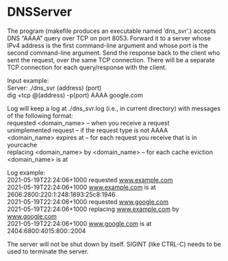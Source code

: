 # DNSServer

The program (makefile produces an executable named ’dns_svr’.) accepts DNS “AAAA” query over TCP on port 8053. Forward it to a server whose IPv4 address is the first command-line argument and whose port is the second command-line argument. Send the response back to the client who sent the request, over the same TCP connection. There will be a separate TCP connection for each query/response with the client. 
  
Input example:  
Server: ./dns_svr (address) (port)  
dig +tcp @(address) -p(port) AAAA google.com  
  
Log will keep a log at ./dns_svr.log (i.e., in current directory) with messages of the following format:  
<timestamp> requested <domain_name> – when you receive a request  
<timestamp> unimplemented request – if the request type is not AAAA  
<timestamp> <domain_name> expires at <timestamp> – for each request you receive that is in yourcache  
<timestamp> replacing <domain_name> by <domain_name> – for each cache eviction  
<timestamp> <domain_name> is at <IP address>  
  
Log example:  
2021-05-19T22:24:06+1000 requested www.example.com  
2021-05-19T22:24:06+1000 www.example.com is at 2606:2800:220:1:248:1893:25c8:1946  
2021-05-19T22:24:06+1000 requested www.google.com  
2021-05-19T22:24:06+1000 replacing www.example.com by www.google.com  
2021-05-19T22:24:06+1000 www.google.com is at 2404:6800:4015:800::2004  
  
The server will not be shut down by itself. SIGINT (like CTRL-C) needs to be used to terminate the server.
